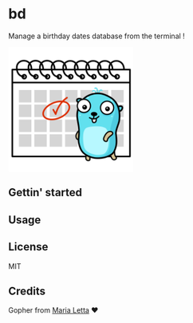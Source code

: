 # bd

Manage a birthday dates database from the terminal !

<img align="center" src="./img/21.png" width="250" height="250" />

## Gettin' started

## Usage

## License

MIT

## Credits

Gopher from [Maria Letta](https://github.com/MariaLetta/free-gophers-pack) :heart: